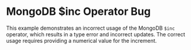 # MongoDB $inc Operator Bug

This example demonstrates an incorrect usage of the MongoDB `$inc` operator, which results in a type error and incorrect updates. The correct usage requires providing a numerical value for the increment.